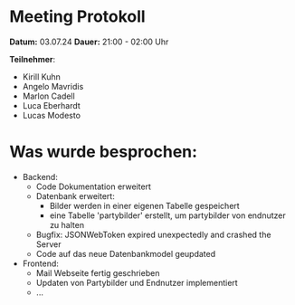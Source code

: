 # Meeting Protokoll 

**Datum:** 03.07.24
**Dauer:** 21:00 - 02:00 Uhr

**Teilnehmer**: 
* Kirill Kuhn
* Angelo Mavridis 
* Marlon Cadell
* Luca Eberhardt
* Lucas Modesto

# Was wurde besprochen:
* Backend:
  * Code Dokumentation erweitert
  * Datenbank erweitert:
    * Bilder werden in einer eigenen Tabelle gespeichert
    * eine Tabelle 'partybilder' erstellt, um partybilder von endnutzer zu halten
  * Bugfix: JSONWebToken expired unexpectedly and crashed the Server
  * Code auf das neue Datenbankmodel geupdated
* Frontend:
  * Mail Webseite fertig geschrieben
  * Updaten von Partybilder und Endnutzer implementiert
  * ...